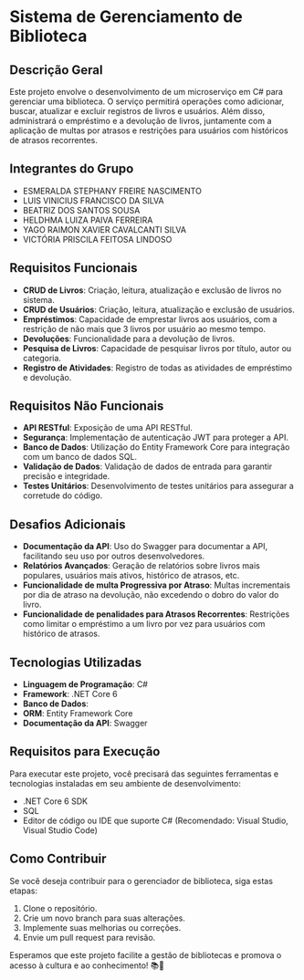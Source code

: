 # Sistema de Gerenciamento de Biblioteca

## Descrição Geral
Este projeto envolve o desenvolvimento de um microserviço em C# para gerenciar uma biblioteca. O serviço permitirá operações como adicionar, buscar, atualizar e excluir registros de livros e usuários. Além disso, administrará o empréstimo e a devolução de livros, juntamente com a aplicação de multas por atrasos e restrições para usuários com históricos de atrasos recorrentes.

## Integrantes do Grupo
- ESMERALDA STEPHANY FREIRE NASCIMENTO
- LUIS VINICIUS FRANCISCO DA SILVA
- BEATRIZ DOS SANTOS SOUSA
- HELDHMA LUIZA PAIVA FERREIRA
- YAGO RAIMON XAVIER CAVALCANTI SILVA
- VICTÓRIA PRISCILA FEITOSA LINDOSO

## Requisitos Funcionais
- **CRUD de Livros**: Criação, leitura, atualização e exclusão de livros no sistema.
- **CRUD de Usuários**: Criação, leitura, atualização e exclusão de usuários.
- **Empréstimos**: Capacidade de emprestar livros aos usuários, com a restrição de não mais que 3 livros por usuário ao mesmo tempo.
- **Devoluções**: Funcionalidade para a devolução de livros.
- **Pesquisa de Livros**: Capacidade de pesquisar livros por título, autor ou categoria.
- **Registro de Atividades**: Registro de todas as atividades de empréstimo e devolução.

## Requisitos Não Funcionais
- **API RESTful**: Exposição de uma API RESTful.
- **Segurança**: Implementação de autenticação JWT para proteger a API.
- **Banco de Dados**: Utilização do Entity Framework Core para integração com um banco de dados SQL.
- **Validação de Dados**: Validação de dados de entrada para garantir precisão e integridade.
- **Testes Unitários**: Desenvolvimento de testes unitários para assegurar a corretude do código.

## Desafios Adicionais
- **Documentação da API**: Uso do Swagger para documentar a API, facilitando seu uso por outros desenvolvedores.
- **Relatórios Avançados**: Geração de relatórios sobre livros mais populares, usuários mais ativos, histórico de atrasos, etc.
- **Funcionalidade de multa Progressiva por Atraso**: Multas incrementais por dia de atraso na devolução, não excedendo o dobro do valor do livro.
- **Funcionalidade de penalidades para Atrasos Recorrentes**: Restrições como limitar o empréstimo a um livro por vez para usuários com histórico de atrasos.

## Tecnologias Utilizadas
- **Linguagem de Programação**: C#
- **Framework**: .NET Core 6
- **Banco de Dados**:
- **ORM**: Entity Framework Core
- **Documentação da API**: Swagger

## Requisitos para Execução
Para executar este projeto, você precisará das seguintes ferramentas e tecnologias instaladas em seu ambiente de desenvolvimento:
- .NET Core 6 SDK
- SQL
- Editor de código ou IDE que suporte C# (Recomendado: Visual Studio, Visual Studio Code)

## Como Contribuir

Se você deseja contribuir para o gerenciador de biblioteca, siga estas etapas:

1. Clone o repositório.
2. Crie um novo branch para suas alterações.
3. Implemente suas melhorias ou correções.
4. Envie um pull request para revisão.

Esperamos que este projeto facilite a gestão de bibliotecas e promova o acesso à cultura e ao conhecimento! 📚🌟
